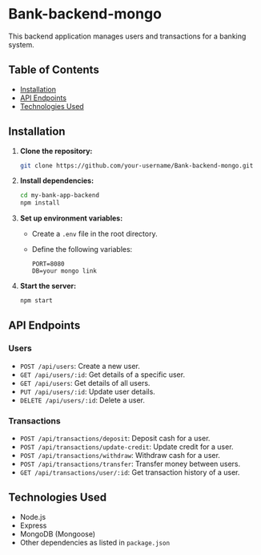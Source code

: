 # Bank-backend-mongo


This backend application manages users and transactions for a banking system.

## Table of Contents

- [Installation](#installation)
- [API Endpoints](#api-endpoints)
- [Technologies Used](#technologies-used)


## Installation

1. **Clone the repository:**

    ```bash
    git clone https://github.com/your-username/Bank-backend-mongo.git
    ```

2. **Install dependencies:**

    ```bash
    cd my-bank-app-backend
    npm install
    ```

3. **Set up environment variables:**

    - Create a `.env` file in the root directory.
    - Define the following variables:

        ```env
        PORT=8080
        DB=your mongo link
        ```

4. **Start the server:**

    ```bash
    npm start
    ```

## API Endpoints

### Users

- `POST /api/users`: Create a new user.
- `GET /api/users/:id`: Get details of a specific user.
- `GET /api/users`: Get details of all users.
- `PUT /api/users/:id`: Update user details.
- `DELETE /api/users/:id`: Delete a user.

### Transactions

- `POST /api/transactions/deposit`: Deposit cash for a user.
- `POST /api/transactions/update-credit`: Update credit for a user.
- `POST /api/transactions/withdraw`: Withdraw cash for a user.
- `POST /api/transactions/transfer`: Transfer money between users.
- `GET /api/transactions/user/:id`: Get transaction history of a user.

## Technologies Used

- Node.js
- Express
- MongoDB (Mongoose)
- Other dependencies as listed in `package.json`
